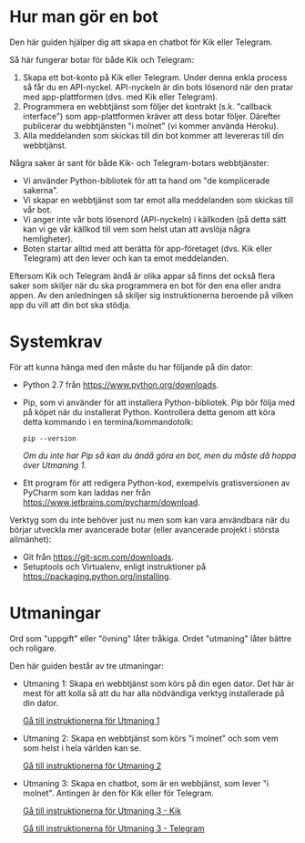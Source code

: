 # Hur man gör en bot

Den här guiden hjälper dig att skapa en chatbot för Kik eller Telegram.

Så här fungerar botar för både Kik och Telegram:

1.  Skapa ett bot-konto på Kik eller Telegram. Under denna enkla process så får du en API-nyckel.
    API-nyckeln är din bots lösenord när den pratar med app-plattformen (dvs. med Kik eller Telegram).
1.  Programmera en webbtjänst som följer det kontrakt (s.k. "callback interface") som app-plattformen 
    kräver att dess botar följer. Därefter publicerar du webbtjänsten "i molnet" (vi kommer använda Heroku).
1.  Alla meddelanden som skickas till din bot kommer att levereras till din webbtjänst.

Några saker är sant för både Kik- och Telegram-botars webbtjänster:

*   Vi använder Python-bibliotek för att ta hand om "de komplicerade sakerna".
*   Vi skapar en webbtjänst som tar emot alla meddelanden som skickas till vår bot.
*   Vi anger inte vår bots lösenord (API-nyckeln) i källkoden (på detta sätt kan vi ge vår källkod till vem som helst utan att avslöja några hemligheter).
*   Boten startar alltid med att berätta för app-företaget (dvs. Kik eller Telegram) att den lever och kan ta emot meddelanden.

Eftersom Kik och Telegram ändå är olika appar så finns det också flera saker som skiljer när du ska
programmera en bot för den ena eller andra appen. Av den anledningen så skiljer sig instruktionerna
beroende på vilken app du vill att din bot ska stödja.

# Systemkrav

För att kunna hänga med den måste du har följande på din dator: 
*   Python 2.7 från https://www.python.org/downloads.
*   Pip, som vi använder för att installera Python-bibliotek. Pip bör följa med på köpet när du installerat Python.
    Kontrollera detta genom att köra detta kommando i en termina/kommandotolk:
    
        pip --version
        
    _Om du inte har Pip så kan du ändå göra en bot, men du måste då hoppa över Utmaning 1._

*   Ett program för att redigera Python-kod, exempelvis gratisversionen av PyCharm som kan laddas 
    ner från https://www.jetbrains.com/pycharm/download. 

Verktyg som du inte behöver just nu men som kan vara användbara när du börjar utveckla
mer avancerade botar (eller avancerade projekt i största allmänhet):
*   Git från https://git-scm.com/downloads.
*   Setuptools och Virtualenv, enligt instruktioner på https://packaging.python.org/installing.

# Utmaningar

Ord som "uppgift" eller "övning" låter tråkiga. Ordet "utmaning" låter bättre och roligare.

Den här guiden består av tre utmaningar:

*   Utmaning 1: Skapa en webbtjänst som körs på din egen dator. Det här är mest för att kolla så
    att du har alla nödvändiga verktyg installerade på din dator.

    [Gå till instruktionerna för Utmaning 1](./challenge-localhost.sv.md)

*   Utmaning 2: Skapa en webbtjänst som körs "i molnet" och som vem som helst i hela världen kan se.
    
    [Gå till instruktionerna för Utmaning 2](./challenge-heroku.sv.md)
    
*   Utmaning 3: Skapa en chatbot, som är en webbjänst, som lever "i molnet". Antingen är den för 
    Kik eller för Telegram.
    
    [Gå till instruktionerna för Utmaning 3 - Kik](./challenge-kik.sv.md)
    
    [Gå till instruktionerna för Utmaning 3 - Telegram](./challenge-telegram.sv.md)